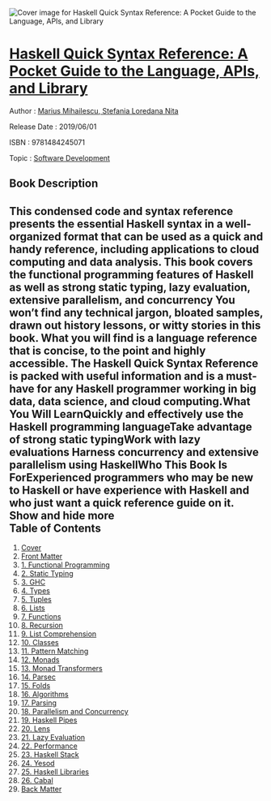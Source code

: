 ![Cover image for Haskell Quick Syntax Reference: A Pocket Guide to the Language, APIs, and Library](https://imgdetail.ebookreading.net/cover/cover/20200215/EB9781484245071.jpg)

[Haskell Quick Syntax Reference: A Pocket Guide to the Language, APIs, and Library](https://ebookreading.net/view/book/Haskell+Quick+Syntax+Reference%3A+A+Pocket+Guide+to+the+Language%2C+APIs%2C+and+Library-EB9781484245071_1.html "Haskell Quick Syntax Reference: A Pocket Guide to the Language, APIs, and Library")
====================================================================================================================

Author : [Marius Mihailescu](https://ebookreading.net/search/author/Marius+Mihailescu),[ Stefania Loredana Nita](https://ebookreading.net/search/author/+Stefania+Loredana+Nita)

Release Date : 2019/06/01

ISBN : 9781484245071

Topic : [Software Development](https://ebookreading.net/search/category/software-development)

Book Description
-----------------

 This condensed code and syntax reference presents the essential Haskell syntax in a well-organized format that can be used as a quick and handy reference, including applications to cloud computing and data analysis. This book covers the functional programming features of Haskell as well as strong static typing, lazy evaluation, extensive parallelism, and concurrency You won’t find any technical jargon, bloated samples, drawn out history lessons, or witty stories in this book. What you will find is a language reference that is concise, to the point and highly accessible. The Haskell Quick Syntax Reference is packed with useful information and is a must-have for any Haskell programmer working in big data, data science, and cloud computing.What You Will LearnQuickly and effectively use the Haskell programming languageTake advantage of strong static typingWork with lazy evaluations Harness concurrency and extensive parallelism using HaskellWho This Book Is ForExperienced programmers who may be new to Haskell or have experience with Haskell and who just want a quick reference guide on it.        Show and hide more                
Table of Contents
-----------------

1. [Cover](https://ebookreading.net/view/book/Haskell+Quick+Syntax+Reference%3A+A+Pocket+Guide+to+the+Language%2C+APIs%2C+and+Library-EB9781484245071_1.html)
1. [Front Matter](https://ebookreading.net/view/book/Haskell+Quick+Syntax+Reference%3A+A+Pocket+Guide+to+the+Language%2C+APIs%2C+and+Library-EB9781484245071_2.html)
1. [1. Functional Programming](https://ebookreading.net/view/book/Haskell+Quick+Syntax+Reference%3A+A+Pocket+Guide+to+the+Language%2C+APIs%2C+and+Library-EB9781484245071_3.html)
1. [2. Static Typing](https://ebookreading.net/view/book/Haskell+Quick+Syntax+Reference%3A+A+Pocket+Guide+to+the+Language%2C+APIs%2C+and+Library-EB9781484245071_4.html)
1. [3. GHC](https://ebookreading.net/view/book/Haskell+Quick+Syntax+Reference%3A+A+Pocket+Guide+to+the+Language%2C+APIs%2C+and+Library-EB9781484245071_5.html)
1. [4. Types](https://ebookreading.net/view/book/Haskell+Quick+Syntax+Reference%3A+A+Pocket+Guide+to+the+Language%2C+APIs%2C+and+Library-EB9781484245071_6.html)
1. [5. Tuples](https://ebookreading.net/view/book/Haskell+Quick+Syntax+Reference%3A+A+Pocket+Guide+to+the+Language%2C+APIs%2C+and+Library-EB9781484245071_7.html)
1. [6. Lists](https://ebookreading.net/view/book/Haskell+Quick+Syntax+Reference%3A+A+Pocket+Guide+to+the+Language%2C+APIs%2C+and+Library-EB9781484245071_8.html)
1. [7. Functions](https://ebookreading.net/view/book/Haskell+Quick+Syntax+Reference%3A+A+Pocket+Guide+to+the+Language%2C+APIs%2C+and+Library-EB9781484245071_9.html)
1. [8. Recursion](https://ebookreading.net/view/book/Haskell+Quick+Syntax+Reference%3A+A+Pocket+Guide+to+the+Language%2C+APIs%2C+and+Library-EB9781484245071_10.html)
1. [9. List Comprehension](https://ebookreading.net/view/book/Haskell+Quick+Syntax+Reference%3A+A+Pocket+Guide+to+the+Language%2C+APIs%2C+and+Library-EB9781484245071_11.html)
1. [10. Classes](https://ebookreading.net/view/book/Haskell+Quick+Syntax+Reference%3A+A+Pocket+Guide+to+the+Language%2C+APIs%2C+and+Library-EB9781484245071_12.html)
1. [11. Pattern Matching](https://ebookreading.net/view/book/Haskell+Quick+Syntax+Reference%3A+A+Pocket+Guide+to+the+Language%2C+APIs%2C+and+Library-EB9781484245071_13.html)
1. [12. Monads](https://ebookreading.net/view/book/Haskell+Quick+Syntax+Reference%3A+A+Pocket+Guide+to+the+Language%2C+APIs%2C+and+Library-EB9781484245071_14.html)
1. [13. Monad Transformers](https://ebookreading.net/view/book/Haskell+Quick+Syntax+Reference%3A+A+Pocket+Guide+to+the+Language%2C+APIs%2C+and+Library-EB9781484245071_15.html)
1. [14. Parsec](https://ebookreading.net/view/book/Haskell+Quick+Syntax+Reference%3A+A+Pocket+Guide+to+the+Language%2C+APIs%2C+and+Library-EB9781484245071_16.html)
1. [15. Folds](https://ebookreading.net/view/book/Haskell+Quick+Syntax+Reference%3A+A+Pocket+Guide+to+the+Language%2C+APIs%2C+and+Library-EB9781484245071_17.html)
1. [16. Algorithms](https://ebookreading.net/view/book/Haskell+Quick+Syntax+Reference%3A+A+Pocket+Guide+to+the+Language%2C+APIs%2C+and+Library-EB9781484245071_18.html)
1. [17. Parsing](https://ebookreading.net/view/book/Haskell+Quick+Syntax+Reference%3A+A+Pocket+Guide+to+the+Language%2C+APIs%2C+and+Library-EB9781484245071_19.html)
1. [18. Parallelism and Concurrency](https://ebookreading.net/view/book/Haskell+Quick+Syntax+Reference%3A+A+Pocket+Guide+to+the+Language%2C+APIs%2C+and+Library-EB9781484245071_20.html)
1. [19. Haskell Pipes](https://ebookreading.net/view/book/Haskell+Quick+Syntax+Reference%3A+A+Pocket+Guide+to+the+Language%2C+APIs%2C+and+Library-EB9781484245071_21.html)
1. [20. Lens](https://ebookreading.net/view/book/Haskell+Quick+Syntax+Reference%3A+A+Pocket+Guide+to+the+Language%2C+APIs%2C+and+Library-EB9781484245071_22.html)
1. [21. Lazy Evaluation](https://ebookreading.net/view/book/Haskell+Quick+Syntax+Reference%3A+A+Pocket+Guide+to+the+Language%2C+APIs%2C+and+Library-EB9781484245071_23.html)
1. [22. Performance](https://ebookreading.net/view/book/Haskell+Quick+Syntax+Reference%3A+A+Pocket+Guide+to+the+Language%2C+APIs%2C+and+Library-EB9781484245071_24.html)
1. [23. Haskell Stack](https://ebookreading.net/view/book/Haskell+Quick+Syntax+Reference%3A+A+Pocket+Guide+to+the+Language%2C+APIs%2C+and+Library-EB9781484245071_25.html)
1. [24. Yesod](https://ebookreading.net/view/book/Haskell+Quick+Syntax+Reference%3A+A+Pocket+Guide+to+the+Language%2C+APIs%2C+and+Library-EB9781484245071_26.html)
1. [25. Haskell Libraries](https://ebookreading.net/view/book/Haskell+Quick+Syntax+Reference%3A+A+Pocket+Guide+to+the+Language%2C+APIs%2C+and+Library-EB9781484245071_27.html)
1. [26. Cabal](https://ebookreading.net/view/book/Haskell+Quick+Syntax+Reference%3A+A+Pocket+Guide+to+the+Language%2C+APIs%2C+and+Library-EB9781484245071_28.html)
1. [Back Matter](https://ebookreading.net/view/book/Haskell+Quick+Syntax+Reference%3A+A+Pocket+Guide+to+the+Language%2C+APIs%2C+and+Library-EB9781484245071_29.html)
